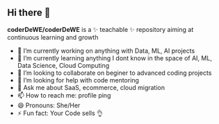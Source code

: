 ## Hi there 👋

**coderDeWE/coderDeWE** is a ✨ teachable ✨ repository aiming at continuous learning and growth

- 🔭 I’m currently working on anything with Data, ML, AI projects
- 🌱 I’m currently learning anything I dont know in the space of AI, ML, Data Science, Cloud Computing
- 👯 I’m looking to collaborate on beginer to advanced coding projects
- 🤔 I’m looking for help with code mentoring
- 💬 Ask me about SaaS, ecommerce, cloud migration
- 📫 How to reach me: profile ping
- 😄 Pronouns: She/Her
- ⚡ Fun fact: Your Code sells 👌


